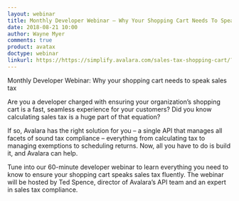 ```yaml
---
layout: webinar
title: Monthly Developer Webinar – Why Your Shopping Cart Needs To Speak Sales Tax
date: 2018-08-21 10:00
author: Wayne Myer
comments: true
product: avatax
doctype: webinar
linkurl: https://https://simplify.avalara.com/sales-tax-shopping-cart/?CampaignID=7010b000001XyeL
---
```


Monthly Developer Webinar: Why your shopping cart needs to speak sales tax 

Are you a developer charged with ensuring your organization’s shopping cart is a fast, seamless experience for your customers? Did you know calculating sales tax is a huge part of that equation?

If so, Avalara has the right solution for you – a single API that manages all facets of sound tax compliance – everything from calculating tax to managing exemptions to scheduling returns. Now, all you have to do is build it, and Avalara can help.

Tune into our 60-minute developer webinar to learn everything you need to know to ensure your shopping cart speaks sales tax fluently. The webinar will be hosted by Ted Spence, director of Avalara’s API team and an expert in sales tax compliance.